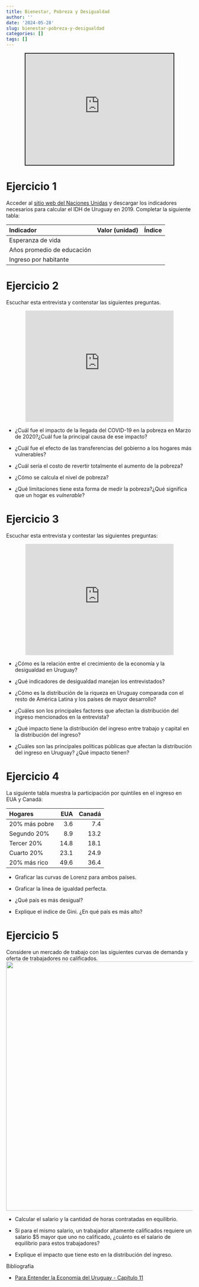```yaml
---
title: Bienestar, Pobreza y Desigualdad
author: ''
date: '2024-05-28'
slug: bienestar-pobreza-y-desigualdad
categories: []
tags: []
---
```


<script src="{{< blogdown/postref >}}index_files/fitvids/fitvids.min.js"></script>
<script src="{{< blogdown/postref >}}index_files/kePrint/kePrint.js"></script>
<link href="{{< blogdown/postref >}}index_files/lightable/lightable.css" rel="stylesheet" />
<link href="{{< blogdown/postref >}}index_files/bsTable/bootstrapTable.min.css" rel="stylesheet" />
<script src="{{< blogdown/postref >}}index_files/bsTable/bootstrapTable.js"></script>
<script src="{{< blogdown/postref >}}index_files/kePrint/kePrint.js"></script>
<link href="{{< blogdown/postref >}}index_files/lightable/lightable.css" rel="stylesheet" />
<link href="{{< blogdown/postref >}}index_files/bsTable/bootstrapTable.min.css" rel="stylesheet" />
<script src="{{< blogdown/postref >}}index_files/bsTable/bootstrapTable.js"></script>
<style type="text/css">
iframe {
  display: block;
  margin: 0 auto;
  width: 400px;
  height: 300px;
&#10;}
&#10;.wrap-iframe {
  margin: 60px 0;
}
&#10;table {
  margin-top: 60px;
  margin-bottom: 60px;
}
&#10;
</style>
<div class="shareagain" style="min-width:300px;margin:1em auto;" data-exeternal="1">
<iframe src="https://slides-bienestar.netlify.app" width="1600" height="900" style="border:2px solid currentColor;" loading="lazy" allowfullscreen></iframe>
<script>fitvids('.shareagain', {players: 'iframe'});</script>
</div>

# Ejercicio 1

Acceder al [sitio web del Naciones Unidas](http://hdr.undp.org/en/data) y descargar los indicadores necesarios para calcular el IDH de Uruguay en 2019. Completar la siguiente tabla:

<table class="table table-striped table-hover" style="margin-left: auto; margin-right: auto;">
<thead>
<tr>
<th style="text-align:left;">
Indicador
</th>
<th style="text-align:left;">
Valor (unidad)
</th>
<th style="text-align:left;">
Índice
</th>
</tr>
</thead>
<tbody>
<tr>
<td style="text-align:left;">
Esperanza de vida
</td>
<td style="text-align:left;">
</td>
<td style="text-align:left;">
</td>
</tr>
<tr>
<td style="text-align:left;">
Años promedio de educación
</td>
<td style="text-align:left;">
</td>
<td style="text-align:left;">
</td>
</tr>
<tr>
<td style="text-align:left;">
Ingreso por habitante
</td>
<td style="text-align:left;">
</td>
<td style="text-align:left;">
</td>
</tr>
</tbody>
</table>

# Ejercicio 2

Escuchar esta entrevista y contenstar las siguientes preguntas.

<div class="wrap-iframe">

<iframe src="https://www.youtube.com/embed/E4r0LdLH-_8" title="YouTube video player" frameborder="0" allow="accelerometer; autoplay; clipboard-write; encrypted-media; gyroscope; picture-in-picture" allowfullscreen>
</iframe>

</div>

- ¿Cuál fue el impacto de la llegada del COVID-19 en la pobreza en Marzo de 2020?¿Cuál fue la principal causa de ese impacto?

- ¿Cuál fue el efecto de las transferencias del gobierno a los hogares más vulnerables?

- ¿Cuál sería el costo de revertir totalmente el aumento de la pobreza?

- ¿Cómo se calcula el nivel de pobreza?

- ¿Qué limitaciones tiene esta forma de medir la pobreza?¿Qué significa que un hogar es *vulnerable*?

# Ejercicio 3

Escuchar esta entrevista y contestar las siguientes preguntas:

<div class="wrap-iframe">

<iframe width="300" height="200" src="https://www.youtube.com/embed/3Gwo0_9TIag" title="YouTube video player" frameborder="0" allow="accelerometer; autoplay; clipboard-write; encrypted-media; gyroscope; picture-in-picture" allowfullscreen>
</iframe>

</div>

- ¿Cómo es la relación entre el crecimiento de la economía y la desigualdad en Uruguay?

- ¿Qué indicadores de desigualdad manejan los entrevistados?

- ¿Cómo es la distribución de la riqueza en Uruguay comparada con el resto de América Latina y los países de mayor desarrollo?

- ¿Cuáles son los principales factores que afectan la distribución del ingreso mencionados en la entrevista?

- ¿Qué impacto tiene la distribución del ingreso entre trabajo y capital en la distribución del ingreso?

- ¿Cuáles son las principales políticas públicas que afectan la distribución del ingreso en Uruguay? ¿Qué impacto tienen?
  <!-- Impacto de AFAM, TUS e IRPF. -->

# Ejercicio 4

La siguiente tabla muestra la participación por quintiles en el ingreso en EUA y Canadá:

<table class="table table-striped table-hover" style="margin-left: auto; margin-right: auto;">
<thead>
<tr>
<th style="text-align:left;">
Hogares
</th>
<th style="text-align:right;">
EUA
</th>
<th style="text-align:right;">
Canadá
</th>
</tr>
</thead>
<tbody>
<tr>
<td style="text-align:left;">
20% más pobre
</td>
<td style="text-align:right;">
3.6
</td>
<td style="text-align:right;">
7.4
</td>
</tr>
<tr>
<td style="text-align:left;">
Segundo 20%
</td>
<td style="text-align:right;">
8.9
</td>
<td style="text-align:right;">
13.2
</td>
</tr>
<tr>
<td style="text-align:left;">
Tercer 20%
</td>
<td style="text-align:right;">
14.8
</td>
<td style="text-align:right;">
18.1
</td>
</tr>
<tr>
<td style="text-align:left;">
Cuarto 20%
</td>
<td style="text-align:right;">
23.1
</td>
<td style="text-align:right;">
24.9
</td>
</tr>
<tr>
<td style="text-align:left;">
20% más rico
</td>
<td style="text-align:right;">
49.6
</td>
<td style="text-align:right;">
36.4
</td>
</tr>
</tbody>
</table>

- Graficar las curvas de Lorenz para ambos países.

- Graficar la línea de igualdad perfecta.

- ¿Qué país es más desigual?

- Explique el índice de Gini. ¿En qué país es más alto?

# Ejercicio 5

Considere un mercado de trabajo con las siguientes curvas de demanda y oferta de trabajadores no calificados.
<img src="{{< blogdown/postref >}}index_files/figure-html/unnamed-chunk-5-1.png" width="672" />

- Calcular el salario y la cantidad de horas contratadas en equilibrio.

- Si para el mismo salario, un trabajador altamente calificados requiere un salario \$5 mayor que uno no calificado, ¿cuánto es el salario de equilibrio para estos trabajadores?

- Explique el impacto que tiene esto en la distribución del ingreso.

Bibliografía

- [Para Entender la Economía del Uruguay - Capítulo 11](https://www.entenderlaeconomiauy.org/)
